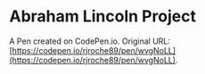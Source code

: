 # Abraham  Lincoln Project

A Pen created on CodePen.io. Original URL: [https://codepen.io/rjroche89/pen/wvgNoLL](https://codepen.io/rjroche89/pen/wvgNoLL).


